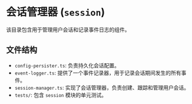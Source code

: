 # 会话管理器 (`session`)

该目录包含用于管理用户会话和记录事件日志的组件。

## 文件结构

- `config-persister.ts`: 负责持久化会话配置。
- `event-logger.ts`: 提供了一个事件记录器，用于记录会话期间发生的所有事件。
- `session-manager.ts`: 实现了会话管理器，负责创建、跟踪和管理用户会话。
- `tests/`: 包含 `session` 模块的单元测试。
